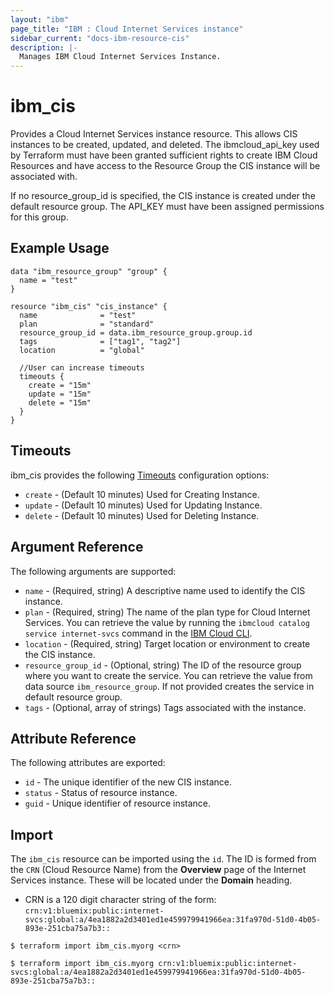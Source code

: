 ```yaml
---
layout: "ibm"
page_title: "IBM : Cloud Internet Services instance"
sidebar_current: "docs-ibm-resource-cis"
description: |-
  Manages IBM Cloud Internet Services Instance.
---
```


# ibm\_cis

Provides a Cloud Internet Services instance resource. This allows CIS instances to be created, updated, and deleted. The ibmcloud_api_key used by Terraform must have been granted sufficient rights to create IBM Cloud Resources and have access to the Resource Group the CIS instance will be associated with. 

If no resource_group_id is specified, the CIS instance is created under the default resource group. The API_KEY must have been assigned permissions for this group.  

## Example Usage

```hcl
data "ibm_resource_group" "group" {
  name = "test"
}

resource "ibm_cis" "cis_instance" {
  name              = "test"
  plan              = "standard"
  resource_group_id = data.ibm_resource_group.group.id
  tags              = ["tag1", "tag2"]
  location          = "global"

  //User can increase timeouts
  timeouts {
    create = "15m"
    update = "15m"
    delete = "15m"
  }
}
```

## Timeouts

ibm_cis provides the following [Timeouts](https://www.terraform.io/docs/configuration/resources.html#timeouts) configuration options:

* `create` - (Default 10 minutes) Used for Creating Instance.
* `update` - (Default 10 minutes) Used for Updating Instance.
* `delete` - (Default 10 minutes) Used for Deleting Instance.


## Argument Reference

The following arguments are supported:

* `name` - (Required, string) A descriptive name used to identify the CIS instance.
* `plan` - (Required, string) The name of the plan type for Cloud Internet Services. You can retrieve the value by running the `ibmcloud catalog service internet-svcs` command in the [IBM Cloud CLI](https://cloud.ibm.com/docs/cli?topic=cloud-cli-getting-started).
* `location` - (Required, string) Target location or environment to create the CIS instance.
* `resource_group_id` - (Optional, string) The ID of the resource group where you want to create the service. You can retrieve the value from data source `ibm_resource_group`. If not provided creates the service in default resource group.
* `tags` - (Optional, array of strings) Tags associated with the instance.

## Attribute Reference

The following attributes are exported:

* `id` - The unique identifier of the new CIS instance.
* `status` - Status of resource instance.
* `guid` - Unique identifier of resource instance.


## Import

The `ibm_cis` resource can be imported using the `id`. The ID is formed from the `CRN` (Cloud Resource Name) from the **Overview** page of the Internet Services instance. These will be located under the **Domain** heading. 

* CRN is a 120 digit character string of the form: `crn:v1:bluemix:public:internet-svcs:global:a/4ea1882a2d3401ed1e459979941966ea:31fa970d-51d0-4b05-893e-251cba75a7b3::`

```
$ terraform import ibm_cis.myorg <crn>

$ terraform import ibm_cis.myorg crn:v1:bluemix:public:internet-svcs:global:a/4ea1882a2d3401ed1e459979941966ea:31fa970d-51d0-4b05-893e-251cba75a7b3::
```
